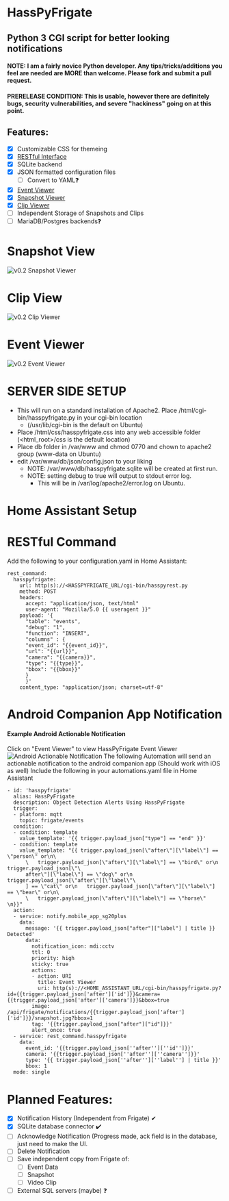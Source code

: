 # HassPyFrigate
## Python 3 CGI script for better looking notifications

#### NOTE: I am a fairly novice Python developer.  Any tips/tricks/additions you feel are needed are MORE than welcome. Please fork and submit a pull request.

#### PRERELEASE CONDITION: This is usable, however there are definitely bugs, security vulnerabilities, and severe "hackiness" going on at this point.

## Features:
- [x] Customizable CSS for themeing
- [x] [RESTful Interface](#home-assistant-setup)
- [x] SQLite backend
- [x] JSON formatted configuration files
  - [ ] Convert to YAML❓
- [x] [Event Viewer](#event-viewer)
- [x] [Snapshot Viewer](#snapshot-view)
- [x] [Clip Viewer](#clip-view)
- [ ] Independent Storage of Snapshots and Clips
- [ ] MariaDB/Postgres backends❓

# Snapshot View
![v0.2 Snapshot Viewer](img/HassPyFrigate-Snap.png)

# Clip View
![v0.2 Clip Viewer](img/HassPyFrigate-Clip.png)

# Event Viewer
![v0.2 Event Viewer](img/HassPyFrigate-Event_Viewer.png)

# SERVER SIDE SETUP
- This will run on a standard installation of Apache2.  Place /html/cgi-bin/hasspyfrigate.py in your cgi-bin location 
  - (/usr/lib/cgi-bin is the default on Ubuntu)
- Place /html/css/hasspyfrigate.css into any web accessible folder (<html_root>/css is the default location)
- Place db folder in /var/www and chmod 0770 and chown to apache2 group (www-data on Ubuntu)
- edit /var/www/db/json/config.json to your liking
  - NOTE: /var/www/db/hasspyfrigate.sqlite will be created at first run.
  - NOTE: setting debug to true will output to stdout error log.
    - This will be in /var/log/apache2/error.log on Ubuntu.

# Home Assistant Setup
# RESTful Command
Add the following to your configuration.yaml in Home Assistant:
```
rest_command:
  hasspyfrigate:
    url: http(s)://<HASSPYFRIGATE_URL/cgi-bin/hasspyrest.py
    method: POST
    headers:
      accept: "application/json, text/html"
      user-agent: "Mozilla/5.0 {{ useragent }}"
    payload: '{
      "table": "events",
      "debug": "1",
      "function": "INSERT",
      "columns" : {
      "event_id": "{{event_id}}",
      "url": "{{url}}",
      "camera": "{{camera}}",
      "type": "{{type}}",
      "bbox": "{{bbox}}"
      }
      }'
    content_type: "application/json; charset=utf-8"
```

# Android Companion App Notification
#### Example Android Actionable Notification
Click on "Event Viewer" to view HassPyFrigate Event Viewer
![Android Actionable Notification](img/AndroidNotification.png)
The following Automation will send an actionable notification to the android companion app (Should work with iOS as well)
Include the following in your automations.yaml file in Home Assistant
```
- id: 'hasspyfrigate'
  alias: HassPyFrigate
  description: Object Detection Alerts Using HassPyFrigate
  trigger:
  - platform: mqtt
    topic: frigate/events
  condition:
  - condition: template
    value_template: '{{ trigger.payload_json["type"] == "end" }}'
  - condition: template
    value_template: "{{ trigger.payload_json[\"after\"][\"label\"] == \"person\" or\n\
      \   trigger.payload_json[\"after\"][\"label\"] == \"bird\" or\n   trigger.payload_json[\"\
      after\"][\"label\"] == \"dog\" or\n   trigger.payload_json[\"after\"][\"label\"\
      ] == \"cat\" or\n   trigger.payload_json[\"after\"][\"label\"] == \"bear\" or\n\
      \   trigger.payload_json[\"after\"][\"label\"] == \"horse\" \n}}"
  action:
  - service: notify.mobile_app_sg20plus
    data:
      message: '{{ trigger.payload_json["after"]["label"] | title }} Detected'
      data:
        notification_icon: mdi:cctv
        ttl: 0
        priority: high
        sticky: true
        actions:
        - action: URI
          title: Event Viewer
          uri: http(s)://<HOME_ASSISTANT_URL/cgi-bin/hasspyfrigate.py?id={{trigger.payload_json['after']['id']}}&camera={{trigger.payload_json['after']['camera']}}&bbox=true
        image: /api/frigate/notifications/{{trigger.payload_json['after']['id']}}/snapshot.jpg?bbox=1
        tag: '{{trigger.payload_json["after"]["id"]}}'
        alert_once: true
  - service: rest_command.hasspyfrigate
    data:
      event_id: '{{trigger.payload_json[''after''][''id'']}}'
      camera: '{{trigger.payload_json[''after''][''camera'']}}'
      type: '{{ trigger.payload_json[''after''][''label''] | title }}'
      bbox: 1
  mode: single

```

# Planned Features:
- [x] Notification History (Independent from Frigate) ✔
- [x] SQLite database connector ✔️
- [ ] Acknowledge Notification (Progress made, ack field is in the database, just need to make the UI.
- [ ] Delete Notification
- [ ] Save independent copy from Frigate of:
  - [ ] Event Data
  - [ ] Snapshot
  - [ ] Video Clip

- [ ] External SQL servers (maybe) ❓
